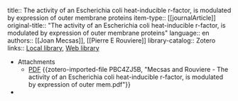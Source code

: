 title:: The activity of an Escherichia coli heat-inducible r-factor, is modulated by expression of outer membrane proteins
item-type:: [[journalArticle]]
original-title:: "The activity of an Escherichia coli heat-inducible r-factor, is modulated by expression of outer membrane proteins"
language:: en
authors:: [[Joan Mecsas]], [[Pierre E Rouviere]]
library-catalog:: Zotero
links:: [Local library](zotero://select/library/items/XUBHGRZF), [Web library](https://www.zotero.org/users/6106196/items/XUBHGRZF)

- Attachments
	- [PDF](zotero://select/library/items/PBC4ZJ5B) {{zotero-imported-file PBC4ZJ5B, "Mecsas and Rouviere - The activity of an Escherichia coli heat-inducible r-factor, is modulated by expression of outer mem.pdf"}}
-